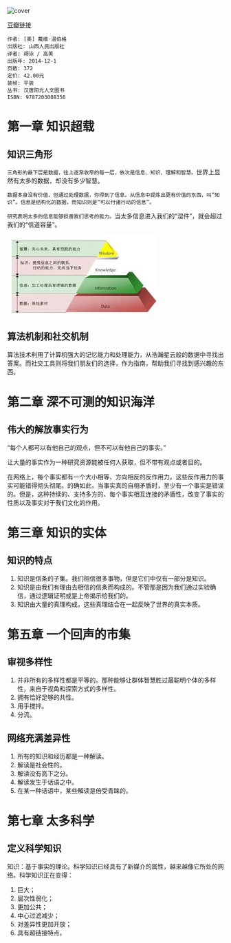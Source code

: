 ![cover](https://img3.doubanio.com/lpic/s27955890.jpg)

[豆瓣链接](https://book.douban.com/subject/26279954/)

    作者: [美] 戴维·温伯格 
    出版社: 山西人民出版社
    译者: 胡泳 / 高美 
    出版年: 2014-12-1
    页数: 372
    定价: 42.00元
    装帧: 平装
    丛书: 汉唐阳光人文图书
    ISBN: 9787203088356

# 第一章 知识超载
## 知识三角形
`三角形的最下层是数据，往上逐渐收窄的每一层，依次是信息、知识、理解和智慧。`世界上显然有太多的数据，却没有多少智慧。

`数据本身没有价值，但通过处理数据，你得到了信息。从信息中提炼出更有价值的东西，叫“知识”。信息是结构化的数据，而知识则是“可以付诸行动的信息”。`

`研究表明太多的信息能够损害我们思考的能力。`当太多信息进入我们的“湿件”，就会超过我们的“信道容量”。

![link.jpeg](knowledge-boundary.jpeg)

## 算法机制和社交机制
算法技术利用了计算机强大的记忆能力和处理能力，从浩瀚星云般的数据中寻找出答案。而社交工具则将我们朋友们的选择，作为指南，帮助我们寻找到感兴趣的东西。

# 第二章 深不可测的知识海洋
## 伟大的解放事实行为
“每个人都可以有他自己的观点，但不可以有他自己的事实。”

让大量的事实作为一种研究资源能被任何人获取，但不带有观点或者目的。

在网络上，每个事实都有一个大小相等、方向相反的反作用力。这些反作用力的事实可能错得彻头彻尾。的确如此，当事实真的自相矛盾时，至少有一个事实是错误的。但是，这种持续的、支持多方的、每个事实相互连接的矛盾性，改变了事实的性质以及事实对于我们文化的作用。

# 第三章 知识的实体
## 知识的特点
1. 知识是信条的子集。我们相信很多事物，但是它们中仅有一部分是知识。
2. 知识是由我们有理由去相信的信条而构成的。不管那是因为我们通过实验确信，通过逻辑证明或是上帝揭示给我们的。
3. 知识由大量的真理构成，这些真理结合在一起反映了世界的真实本质。

# 第五章 一个回声的市集
## 审视多样性
1. 并非所有的多样性都是平等的。那种能够让群体智慧胜过最聪明个体的多样性，来自于视角和探索方式的多样性。
2. 拥有恰好足够的共性。
3. 用手搅拌。
4. 分流。

## 网络充满差异性
1. 所有的知识和经历都是一种解读。
2. 解读是社会性的。
3. 解读没有高下之分。
4. 解读发生于话语之中。
5. 在某一种话语中，某些解读是倍受青睐的。

# 第七章 太多科学
## 定义科学知识
知识：基于事实的理论。科学知识已经具有了新媒介的属性，越来越像它所处的网络。科学知识正在变得：

1. 巨大；
2. 层次性弱化；
3. 更加公共；
4. 中心过滤减少；
5. 对差异性更加开放；
6. 具有超链接特点。